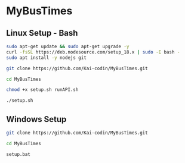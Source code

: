 # MyBusTimes  

## Linux Setup - Bash
```bash
sudo apt-get update && sudo apt-get upgrade -y
curl -fsSL https://deb.nodesource.com/setup_18.x | sudo -E bash -
sudo apt install -y nodejs git
```

```bash
git clone https://github.com/Kai-codin/MyBusTimes.git
```

```bash
cd MyBusTimes
```

```bash
chmod +x setup.sh runAPI.sh
```

```bash
./setup.sh
```

## Windows Setup  
```bash
git clone https://github.com/Kai-codin/MyBusTimes.git
```

```bash
cd MyBusTimes
```

```bash
setup.bat
```
